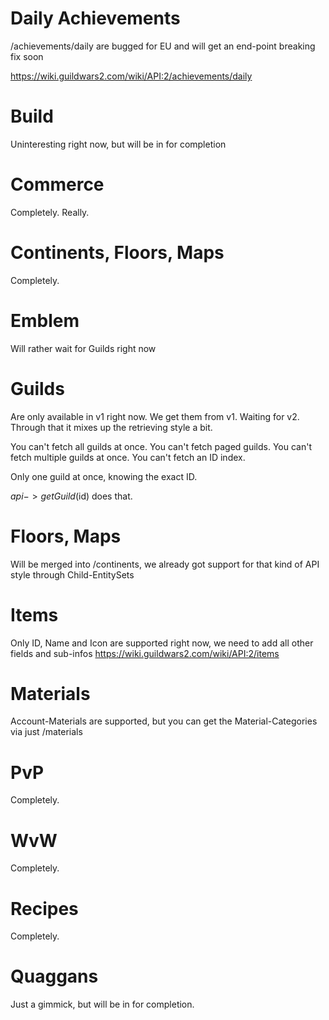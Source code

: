 

# Daily Achievements

/achievements/daily are bugged for EU and will get an end-point breaking fix soon

https://wiki.guildwars2.com/wiki/API:2/achievements/daily


# Build

Uninteresting right now, but will be in for completion

# Commerce

Completely. Really.

# Continents, Floors, Maps

Completely.

# Emblem

Will rather wait for Guilds right now

# Guilds

Are only available in v1 right now. We get them from v1. Waiting for v2.
Through that it mixes up the retrieving style a bit.

You can't fetch all guilds at once.
You can't fetch paged guilds.
You can't fetch multiple guilds at once.
You can't fetch an ID index.

Only one guild at once, knowing the exact ID.

$api->getGuild($id) does that.

# Floors, Maps

Will be merged into /continents, we already got support for that kind of API style through Child-EntitySets 

# Items

Only ID, Name and Icon are supported right now, we need to add all other fields and sub-infos
https://wiki.guildwars2.com/wiki/API:2/items

# Materials

Account-Materials are supported, but you can get the Material-Categories via just /materials

# PvP

Completely.

# WvW

Completely.

# Recipes

Completely.

# Quaggans

Just a gimmick, but will be in for completion.